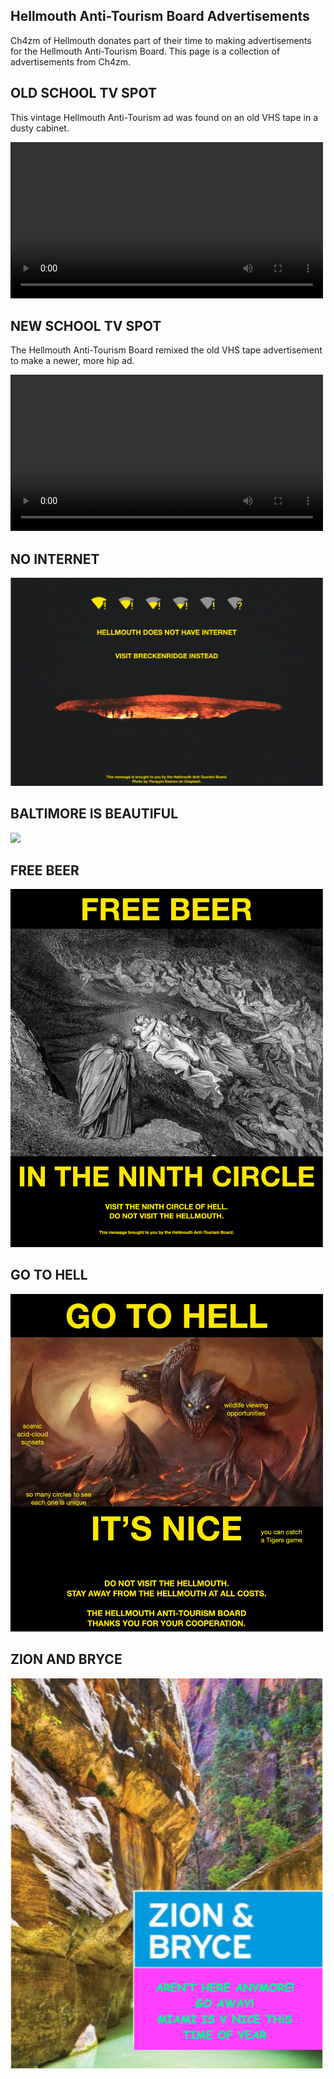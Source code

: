 ## Hellmouth Anti-Tourism Board Advertisements

Ch4zm of Hellmouth donates part of their time to making advertisements
for the Hellmouth Anti-Tourism Board. This page is a collection of
advertisements from Ch4zm.

## OLD SCHOOL TV SPOT

This vintage Hellmouth Anti-Tourism ad was found on an old VHS tape in a dusty cabinet.

<video controls width=500>
<source src="/mov/oldschool.mp4" type="video/mp4">
</video>


## NEW SCHOOL TV SPOT

The Hellmouth Anti-Tourism Board remixed the old VHS tape advertisement
to make a newer, more hip ad.

<video controls width=500>
<source src="/mov/newschool.mp4" type="video/mp4">
</video>


## NO INTERNET

<a href="/img/NOINTERNET.jpg">
<img src="/img/NOINTERNET.jpg" width=500 />
</a>


## BALTIMORE IS BEAUTIFUL

<a href="/img/BALTIMOREISBEAUTIFUL.jpg">
<img src="/img/BALTIMOREISBEAUTIFUL.jpg" width=500 />
</a>


## FREE BEER

<a href="/img/FREEBEER.jpg">
<img src="/img/FREEBEER.jpg" width=500 />
</a>


## GO TO HELL

<a href="/img/GOTOHELL.jpg">
<img src="/img/GOTOHELL.jpg" width=500 />
</a>


## ZION AND BRYCE

<a href="/img/ZIONBRYCE.jpg">
<img src="/img/ZIONBRYCE.jpg" width=500 />
</a>

